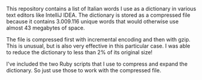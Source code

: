 This repository contains a list of Italian words I use as a dictionary in 
various text editors like IntelliJ IDEA. The dictionary is stored as a 
compressed file because it contains 3.009.116 unique words that would 
otherwise use almost 43 megabytes of space. 

The file is compressed first with incremental encoding and then with gzip. 
This is unusual, but is also very effective in this particular case. I was 
able to reduce the dictionary to less than 2% of its original size! 

I've included the two Ruby scripts that I use to compress and expand the 
dictionary. So just use those to work with the compressed file. 
